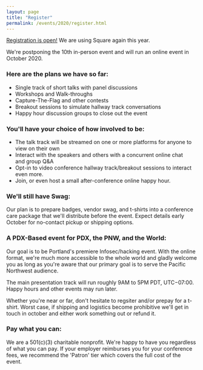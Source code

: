 ```yaml
---
layout: page
title: "Register"
permalink: /events/2020/register.html
---
```


<a href="https://checkout.square.site/buy/WFJ3UM7APMY2BPARQRPGXCXK">Registration is open!</a> We are using Square again this year.

We're postponing the 10th in-person event and will run an online event in October 2020.

### Here are the plans we have so far:
* Single track of short talks with panel discussions
* Workshops and Walk-throughs
* Capture-The-Flag and other contests
* Breakout sessions to simulate hallway track conversations
* Happy hour discussion groups to close out the event

### You'll have your choice of how involved to be:
* The talk track will be streamed on one or more platforms for anyone to view on their own
* Interact with the speakers and others with a concurrent online chat and group Q&A
* Opt-in to video conference hallway track/breakout sessions to interact even more.
* Join, or even host a small after-conference online happy hour.

### We'll still have Swag:
Our plan is to prepare badges, vendor swag, and t-shirts into a conference care package that we'll distribute before the event. Expect details early October for no-contact pickup or shipping options.

### A PDX-Based event for PDX, the PNW, and the World:
Our goal is to be Portland's premiere Infosec/hacking event. With the online format, we're much more accessible to the whole world and gladly welcome you as long as you're aware that our primary goal is to serve the Pacific Northwest audience.

The main presentation track will run roughly 9AM to 5PM PDT, UTC−07:00. Happy hours and other events may run later.

Whether you're near or far, don't hesitate to regsiter and/or prepay for a t-shirt. Worst case, if shipping and logistics become prohibitive we'll get in touch in october and either work something out or refund it.

### Pay what you can:
We are a 501(c)(3) charitable nonprofit. We're happy to have you regardless of what you can pay. If your employer reimburses you for your conference fees, we recommend the 'Patron' tier which covers the full cost of the event.
